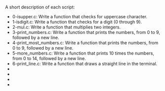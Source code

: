 A short description of each script:
+ 0-isupper.c: Write a function that checks for uppercase character.
+ 1-isdigit.c: Write a function that checks for a digit (0 through 9).
+ 2-mul.c: Write a function that multiplies two integers.
+ 3-print_numbers.c: Write a function that prints the numbers, from 0 to 9, followed by a new line.
+ 4-print_most_numbers.c: Write a function that prints the numbers, from 0 to 9, followed by a new line.
+ 5-more_numbers.c: Write a function that prints 10 times the numbers, from 0 to 14, followed by a new line.
+ 6-print_line.c: Write a function that draws a straight line in the terminal.
+
+
+
+
